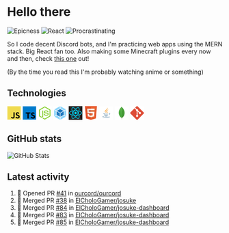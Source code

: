 # Hello there

![Epicness](https://img.shields.io/badge/Epicness-69%25-brightgreen)
![React](https://img.shields.io/badge/React-good-blue)
![Procrastinating](https://img.shields.io/badge/Procrastinating-always-red)

So I code decent Discord bots, and I'm practicing web apps using the MERN stack. Big React fan too.
Also making some Minecraft plugins every now and then, check [this one][userlogin] out!

(By the time you read this I'm probably watching anime or something)

## Technologies

![JavaScript][javascript]
![TypeScript][typescript]
![Node.js][node]
![Webpack][webpack]
![React][react]
![HTML][html]
![Java][java]
![MongoDB][mongodb]
![Git][git]

## GitHub stats

![GitHub Stats](https://github-readme-stats.vercel.app/api?username=ElCholoGamer&theme=tokyonight)

[userlogin]: https://www.spigotmc.org/resources/userlogin.80669/
[javascript]: https://raw.githubusercontent.com/ElCholoGamer/ElCholoGamer/master/icons/javascript.png
[typescript]: https://raw.githubusercontent.com/ElCholoGamer/ElCholoGamer/master/icons/typescript.png
[java]: https://raw.githubusercontent.com/ElCholoGamer/ElCholoGamer/master/icons/java.png
[node]: https://raw.githubusercontent.com/ElCholoGamer/ElCholoGamer/master/icons/node.png
[react]: https://raw.githubusercontent.com/ElCholoGamer/ElCholoGamer/master/icons/react.png
[webpack]: https://raw.githubusercontent.com/ElCholoGamer/ElCholoGamer/master/icons/webpack.png
[html]: https://raw.githubusercontent.com/ElCholoGamer/ElCholoGamer/master/icons/html.png
[git]: https://raw.githubusercontent.com/ElCholoGamer/ElCholoGamer/master/icons/git.png
[mongodb]: https://raw.githubusercontent.com/ElCholoGamer/ElCholoGamer/master/icons/mongodb.png

## Latest activity

<!--START_SECTION:activity-->

1. 💪 Opened PR [#41](https://github.com/ourcord/ourcord/pull/41) in [ourcord/ourcord](https://github.com/ourcord/ourcord)
2. 🎉 Merged PR [#38](https://github.com/ElCholoGamer/josuke/pull/38) in [ElCholoGamer/josuke](https://github.com/ElCholoGamer/josuke)
3. 🎉 Merged PR [#84](https://github.com/ElCholoGamer/josuke-dashboard/pull/84) in [ElCholoGamer/josuke-dashboard](https://github.com/ElCholoGamer/josuke-dashboard)
4. 🎉 Merged PR [#83](https://github.com/ElCholoGamer/josuke-dashboard/pull/83) in [ElCholoGamer/josuke-dashboard](https://github.com/ElCholoGamer/josuke-dashboard)
5. 🎉 Merged PR [#85](https://github.com/ElCholoGamer/josuke-dashboard/pull/85) in [ElCholoGamer/josuke-dashboard](https://github.com/ElCholoGamer/josuke-dashboard)
<!--END_SECTION:activity-->
